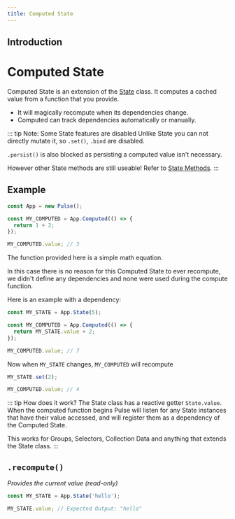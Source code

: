 ```yaml
---
title: Computed State
---
```


## Introduction

# Computed State

Computed State is an extension of the [State]() class. It computes a cached value from a function that you provide.

- It will magically recompute when its dependencies change.
- Computed can track dependencies automatically or manually.

::: tip Note: Some State features are disabled
Unlike State you can not directly mutate it, so `.set()`, `.bind` are disabled.

`.persist()` is also blocked as persisting a computed value isn't necessary.

However other State methods are still useable! Refer to [State Methods]().
:::

## Example

```ts
const App = new Pulse();

const MY_COMPUTED = App.Computed(() => {
  return 1 + 2;
});

MY_COMPUTED.value; // 3
```

The function provided here is a simple math equation.

In this case there is no reason for this Computed State to ever recompute, we didn't define any dependencies and none were used during the compute function.

Here is an example with a dependency:

```ts
const MY_STATE = App.State(5);

const MY_COMPUTED = App.Computed(() => {
  return MY_STATE.value + 2;
});

MY_COMPUTED.value; // 7
```

Now when `MY_STATE` changes, `MY_COMPUTED` will recompute

```ts
MY_STATE.set(2);

MY_COMPUTED.value; // 4
```

::: tip How does it work?
The State class has a reactive getter `State.value`. When the computed function begins Pulse will listen for any State instances that have their value accessed, and will register them as a dependency of the Computed State.

This works for Groups, Selectors, Collection Data and anything that extends the State class.
:::

## `.recompute()`

_Provides the current value (read-only)_

```typescript
const MY_STATE = App.State('hello');

MY_STATE.value; // Expected Output: "hello"
```
